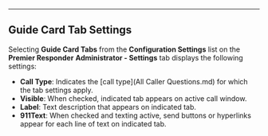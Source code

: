   -----------------------------
  **Guide Card Tab Settings**
  -----------------------------

Selecting **Guide Card Tabs** from the **Configuration Settings** list
on the **Premier Responder** **Administrator - Settings** tab displays
the following settings:

-   **Call Type**: Indicates the [call
    type](All Caller Questions.md) for which the tab settings
    apply.
-   **Visible**: When checked, indicated tab appears on active call
    window.
-   **Label**: Text description that appears on indicated tab.
-   **911Text**: When checked and texting active, send buttons or
    hyperlinks appear for each line of text on indicated tab.

<figure><img src=".gitbook/assets/Guide Card Tabs Settings_files/Image001.png" alt=""><figcaption></figcaption></figure> 
